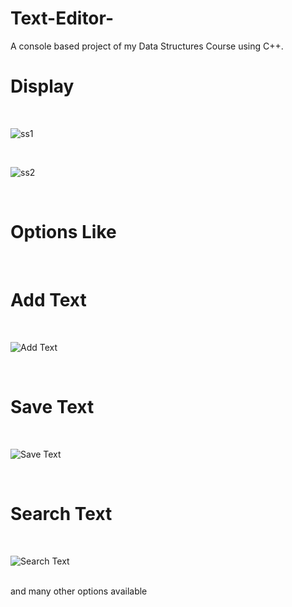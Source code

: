 # Text-Editor-
A console based project of my Data Structures Course using C++.
# Display
<br>

![ss1](https://github.com/SidrahMalik/Text-Editor-/assets/158201665/99a38a3c-10ac-485b-9a5a-7ea8b3a47af1)

<br>

![ss2](https://github.com/SidrahMalik/Text-Editor-/assets/158201665/10bdd7df-25c7-4b67-a907-6be8b66e68ca)

<br>

# Options Like
<br>

# Add Text
<br>

![Add Text](https://github.com/SidrahMalik/Text-Editor-/assets/158201665/ce6ec2f8-f452-4ced-a3d3-9237017a8da2)

<br>

# Save Text 
<br>

![Save Text](https://github.com/SidrahMalik/Text-Editor-/assets/158201665/de943186-03be-4bda-8e4a-9889883a0eac)

<br>

# Search Text
<br>

![Search Text](https://github.com/SidrahMalik/Text-Editor-/assets/158201665/5f20fbce-e0f4-477a-9752-6ade160f48f6)


<br>
and many other options available
